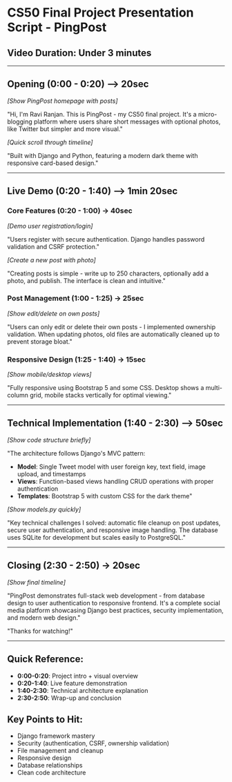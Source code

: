 # CS50 Final Project Presentation Script - PingPost

## Video Duration: Under 3 minutes

---

## **Opening (0:00 - 0:20) --> 20sec**
*[Show PingPost homepage with posts]*

"Hi, I'm Ravi Ranjan. This is PingPost - my CS50 final project. It's a micro-blogging platform where users share short messages with optional photos, like Twitter but simpler and more visual."

*[Quick scroll through timeline]*

"Built with Django and Python, featuring a modern dark theme with responsive card-based design."

---

## **Live Demo (0:20 - 1:40) --> 1min 20sec**

### **Core Features (0:20 - 1:00) -> 40sec**
*[Demo user registration/login]*

"Users register with secure authentication. Django handles password validation and CSRF protection."

*[Create a new post with photo]*

"Creating posts is simple - write up to 250 characters, optionally add a photo, and publish. The interface is clean and intuitive."

### **Post Management (1:00 - 1:25) -> 25sec**
*[Show edit/delete on own posts]*

"Users can only edit or delete their own posts - I implemented ownership validation. When updating photos, old files are automatically cleaned up to prevent storage bloat."

### **Responsive Design (1:25 - 1:40) -> 15sec**
*[Show mobile/desktop views]*

"Fully responsive using Bootstrap 5 and some CSS. Desktop shows a multi-column grid, mobile stacks vertically for optimal viewing."

---

## **Technical Implementation (1:40 - 2:30) --> 50sec**
*[Show code structure briefly]*

"The architecture follows Django's MVC pattern:
- **Model**: Single Tweet model with user foreign key, text field, image upload, and timestamps
- **Views**: Function-based views handling CRUD operations with proper authentication
- **Templates**: Bootstrap 5 with custom CSS for the dark theme"

*[Show models.py quickly]*

"Key technical challenges I solved: automatic file cleanup on post updates, secure user authentication, and responsive image handling. The database uses SQLite for development but scales easily to PostgreSQL."

---

## **Closing (2:30 - 2:50) -> 20sec**
*[Show final timeline]*

"PingPost demonstrates full-stack web development - from database design to user authentication to responsive frontend. It's a complete social media platform showcasing Django best practices, security implementation, and modern web design."

"Thanks for watching!"

---

## **Quick Reference:**
- **0:00-0:20**: Project intro + visual overview
- **0:20-1:40**: Live feature demonstration
- **1:40-2:30**: Technical architecture explanation
- **2:30-2:50**: Wrap-up and conclusion

## **Key Points to Hit:**
- Django framework mastery
- Security (authentication, CSRF, ownership validation)
- File management and cleanup
- Responsive design
- Database relationships
- Clean code architecture
